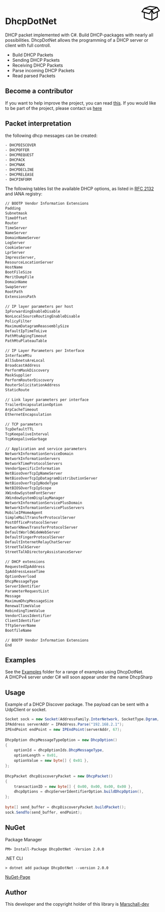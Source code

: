 <a>
    <img src="DhcpDotNet/logo.png" alt="DhcpDotNet" align="right" height="60" />
</a>

# DhcpDotNet
DHCP packet implemented with C#. Build DHCP-packages with nearly all possibilities.
DhcpDotNet allows the programming of a DHCP server or client with full controll. 

- Build DHCP Packets
- Sending DHCP Packets
- Receiving DHCP Packets
- Parse incoming DHCP Packets
- Read parsed Packets

## Become a contributor
If you want to help improve the project, you can read <a href="CONTRIBUTING.md">this<a/>. If you would like to be part of the project, please contact us <a href="mailto:maxarttm@gmail.com">here</a>
 
## Packet interpretation
the following dhcp messages can be created:
```
- DHCPDISCOVER
- DHCPOFFER
- DHCPREQUEST
- DHCPACK
- DHCPNAK
- DHCPDECLINE
- DHCPRELEASE
- DHCPINFORM
```

The following tables list the available DHCP options, as listed in <a href="https://tools.ietf.org/html/rfc2132">RFC 2132</a> and IANA registry:
```
// BOOTP Vendor Information Extensions
Padding
Subnetmask
TimeOffset
Router
TimeServer
NameServer
DomainNameServer
LogServer
CookieServer
LprServer
ImpressServer,
ResourceLocationServer
HostName
BootFileSize
MeritDumpFile
DomainName
SwapServer
RootPath
ExtensionsPath

// IP layer parameters per host
IpForwardingEnableDisable
NonLocalSourceRoutingEnableDisable
PolicyFilter
MaximumDatagramReassemblySize
DefaultIpTimeToLive
PathMtuAgingTimeout
PathMtuPlateauTable

// IP Layer Parameters per Interface
InterfaceMtu
AllSubnetsAreLocal
BroadcastAddress
PerformMaskDiscovery
MaskSupplier
PerformRouterDiscovery
RouterSolicitationAddress
StaticRoute

// Link layer parameters per interface
TrailerEncapsulationOption
ArpCacheTimeout
EthernetEncapsulation

// TCP parameters
TcpDefaultTTL
TcpKeepaliveInterval
TcpKeepaliveGarbage

// Application and service parameters
NetworkInformationServiceDomain
NetworkInformationServers
NetworkTimeProtocolServers
VendorSpecificInformation
NetBiosOverTcpIpNameServer
NetBiosOverTcpIpDatagramDistributionServer
NetBiosOverTcpIpNodeType
NetBIOSOverTcpIpScope
XWindowSystemFontServer
XWindowSystemDisplayManager
NetworkInformationServicePlusDomain
NetworkInformationServicePlusServers
MobileIPHomeAgent
SimpleMailTransferProtocolServer
PostOfficeProtocolServer
NetworkNewsTransferProtocolServer
DefaultWorldWideWebServer
DefaultFingerProtocolServer
DefaultInternetRelayChatServer
StreetTalkServer
StreetTalkDirectoryAssistanceServer

// DHCP extensions
RequestedIpAddress
IpAddressLeaseTime
OptionOverload
DhcpMessageType
ServerIdentifier
ParameterRequestList
Message
MaximumDhcpMessageSize
RenewalTimeValue
RebindingTimeValue
VendorClassIdentifier
ClientIdentifier
TftpServerName
BootfileName

// BOOTP Vendor Information Extensions
End
```

## Examples
See the <a href="/DhcpDotNet/Examples/">Examples</a> folder for a range of examples using DhcpDotNet.<br>
A DHCPv4 server under C# will soon appear under the name DhcpSharp

## Usage
Example of a DHCP Discover package. The payload can be sent with a UdpClient or socket.
```csharp
Socket sock = new Socket(AddressFamily.InterNetwork, SocketType.Dgram, ProtocolType.Udp);
IPAddress serverAddr = IPAddress.Parse("192.168.2.1");
IPEndPoint endPoint = new IPEndPoint(serverAddr, 67);

DhcpOption dhcpMessageTypeOption = new DhcpOption()
{
    optionId = dhcpOptionIds.DhcpMessageType,
    optionLength = 0x01,
    optionValue = new byte[] { 0x01 },
};

DhcpPacket dhcpDiscoveryPacket = new DhcpPacket()
{
    transactionID = new byte[] { 0x00, 0x00, 0x00, 0x00 },
    dhcpOptions = dhcpServerIdentifierOption.buildDhcpOption(),
};

byte[] send_buffer = dhcpDiscoveryPacket.buildPacket();
sock.SendTo(send_buffer, endPoint);

```

## NuGet
Package Manager
```
PM> Install-Package DhcpDotNet -Version 2.0.0
```

.NET CLI
```
> dotnet add package DhcpDotNet --version 2.0.0
```
<a href="https://www.nuget.org/packages/DhcpDotNet/">NuGet-Page</a>

## Author
This developer and the copyright holder of this library is <a href="https://github.com/Marschall-dev">Marschall-dev</a>

